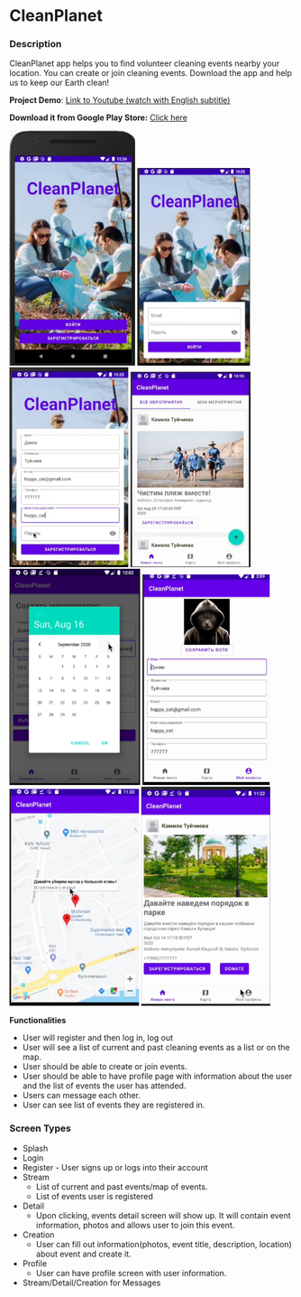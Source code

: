 # CleanPlanet

### Description
CleanPlanet app helps you to find volunteer cleaning events nearby your location. You can create or join cleaning events. Download the app and help us to keep our Earth clean!

**Project Demo**: 
[Link to Youtube (watch with English subtitle)](https://www.youtube.com/watch?v=eN1-hJ9LlEw)

**Download it from Google Play Store:**
[Click here](https://play.google.com/store/apps/details?id=com.cleanPlanet.ecojem)

![Splash](https://github.com/Kamilat27/CleanPlanet/blob/master/screenshots/img1.png)
<img src="https://github.com/Kamilat27/CleanPlanet/blob/master/screenshots/login.png" width="200" height="350">
![Register](https://github.com/Kamilat27/CleanPlanet/blob/master/screenshots/register.png)
![Feed](https://github.com/Kamilat27/CleanPlanet/blob/master/screenshots/img2.png)
![Compose](https://github.com/Kamilat27/CleanPlanet/blob/master/screenshots/img6.png)
![Profile](https://github.com/Kamilat27/CleanPlanet/blob/master/screenshots/img3.png)
![Map](https://github.com/Kamilat27/CleanPlanet/blob/master/screenshots/img5.png)
![Detail](https://github.com/Kamilat27/CleanPlanet/blob/master/screenshots/img4.png)


**Functionalities**

* User will register and  then log in, log out
* User will see a list of current and past cleaning events as a list or on the map.
* User should be able to create or join events.
* User should be able to have profile page with information about the user and the list of events the user has attended.
* Users can message each other.
* User can see list of events they are registered in.


### Screen Types

* Splash
* Login 
* Register - User signs up or logs into their account
* Stream
    * List of current and past events/map of events.
    * List of events user is registered
* Detail
    * Upon clicking, events detail screen will show up. It will contain event information, photos and allows user to join this event. 
* Creation 
    * User can fill out information(photos, event title, description, location) about event and create it.
* Profile
    * User can have profile screen with user information.
* Stream/Detail/Creation for Messages

